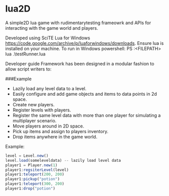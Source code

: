 # lua2D
A simple2D lua game with rudimentarytesting frameowrk and APIs for interacting with the game world and players.

Developed using SciTE Lua for Windows https://code.google.com/archive/p/luaforwindows/downloads.
Ensure lua is installed on your machine.
To run in Windows powershell: PS <DRIVE>:\<FILEPATH> lua .\testRunner.lua

Developer guide
Framework has been designed in a modular fashion to allow script writers to:

###Example
* Lazily load any level data to a level. 
* Easily configure and add game objects and items to data points in 2d space. 
* Create new players. 
* Register levels with players. 
* Register the same level data with more than one player for simulating a multiplayer scenario. 
* Move players around in 2D space.
* Pick up items and assign to players inventory.
* Drop items anywhere in the game world. 


Example:

```javascript
level = Level.new()
level.load(someleveldata) -- lazily load level data
player1 = Player.new(1)
player1:regsiterLevel(level)
player1:teleport(200, 200)
player1:pickup("potion")
player1:teleport(300, 200)
player1:drop("potion")
```


